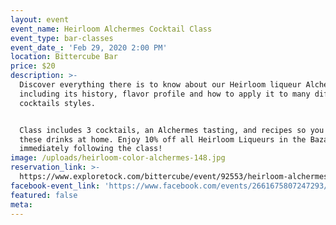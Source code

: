 ```yaml
---
layout: event
event_name: Heirloom Alchermes Cocktail Class
event_type: bar-classes
event_date_: 'Feb 29, 2020 2:00 PM'
location: Bittercube Bar
price: $20
description: >-
  Discover everything there is to know about our Heirloom liqueur Alchermes
  including its history, flavor profile and how to apply it to many different
  cocktails styles.


  Class includes 3 cocktails, an Alchermes tasting, and recipes so you can make
  these drinks at home. Enjoy 10% off all Heirloom Liqueurs in the Bazaar
  immediately following the class!
image: /uploads/heirloom-color-alchermes-148.jpg
reservation_link: >-
  https://www.exploretock.com/bittercube/event/92553/heirloom-alchermes-cocktail-class
facebook-event_link: 'https://www.facebook.com/events/2661675807247293/'
featured: false
meta:
---
```


